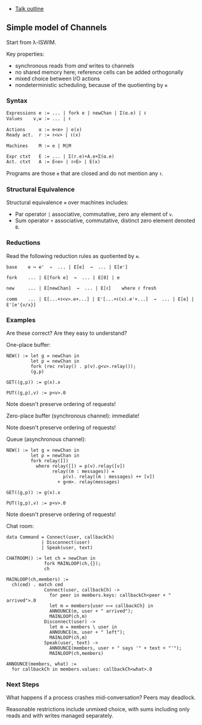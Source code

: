 
 - [Talk outline](index.html)

## Simple model of Channels

Start from λ-ISWIM.

Key properties:

 - synchronous reads from *and* writes to channels
 - no shared memory here; reference cells can be added orthogonally
 - mixed choice between I/O actions
 - nondeterministic scheduling, because of the quotienting by `≡`

### Syntax

    Expressions e := ... | fork e | newChan | Σ(α.e) | ℓ
    Values    v,w := ... | ℓ

    Actions     α := e<e> | e(x)
    Ready act.  r := ℓ<v> | ℓ(x)

    Machines    M := e | M|M

    Expr ctxt   E := ... | Σ(r.e)+A.e+Σ(α.e)
    Act. ctxt   A := E<e> | ℓ<E> | E(x)

Programs are those `e` that are closed and do not mention any `ℓ`.

### Structural Equivalence

Structural equivalence `≡` over machines includes:

 - Par operator `|` associative, commutative, zero any element of `v`.
 - Sum operator `+` associative, commutative, distinct zero element denoted `0`.

### Reductions

Read the following reduction rules as quotiented by `≡`.

    base    e ↪ e'  ⇒  ... | E[e]  →  ... | E[e']

    fork    ... | E[fork e]  →  ... | E[0] | e

    new     ... | E[newChan]  →  ... | E[ℓ]    where ℓ fresh

    comm    ... | E[...+ℓ<v>.e+...] | E'[...+ℓ(x).e'+...]  →  ... | E[e] | E'[e'{v/x}]

### Examples

Are these correct? Are they easy to understand?

One-place buffer:

    NEW() := let g = newChan in
             let p = newChan in
             fork (rec relay() . p(v).g<v>.relay());
             (g,p)

    GET((g,p)) := g(x).x

    PUT((g,p),v) := p<v>.0

Note doesn't preserve ordering of requests!

Zero-place buffer (synchronous channel): immediate!

Note doesn't preserve ordering of requests!

Queue (asynchronous channel):

    NEW() := let g = newChan in
             let p = newChan in
             fork relay([])
               where relay([]) = p(v).relay([v])
                     relay((m : messages)) =
                         p(v). relay((m : messages) ++ [v])
                       + g<m>. relay(messages)

    GET((g,p)) := g(x).x

    PUT((g,p),v) := p<v>.0

Note doesn't preserve ordering of requests!

Chat room:

    data Command = Connect(user, callbackCh)
                 | Disconnect(user)
                 | Speak(user, text)

    CHATROOM() := let ch = newChan in
                  fork MAINLOOP(ch,{});
                  ch

    MAINLOOP(ch,members) :=
      ch(cmd) . match cmd
                  Connect(user, callbackCh) ->
                    for peer in members.keys: callbackCh<peer + " arrived">.0
                    let m = members{user ⟼ callbackCh} in
                    ANNOUNCE(m, user + " arrived");
                    MAINLOOP(ch,m)
                  Disconnect(user) ->
                    let m = members \ user in
                    ANNOUNCE(m, user + " left");
                    MAINLOOP(ch,m)
                  Speak(user, text) ->
                    ANNOUNCE(members, user + " says '" + text + "'");
                    MAINLOOP(ch,members)

    ANNOUNCE(members, what) :=
      for callbackCh in members.values: callbackCh<what>.0

### Next Steps

What happens if a process crashes mid-conversation? Peers may
deadlock.

Reasonable restrictions include unmixed choice, with sums including
only reads and with writes managed separately.
